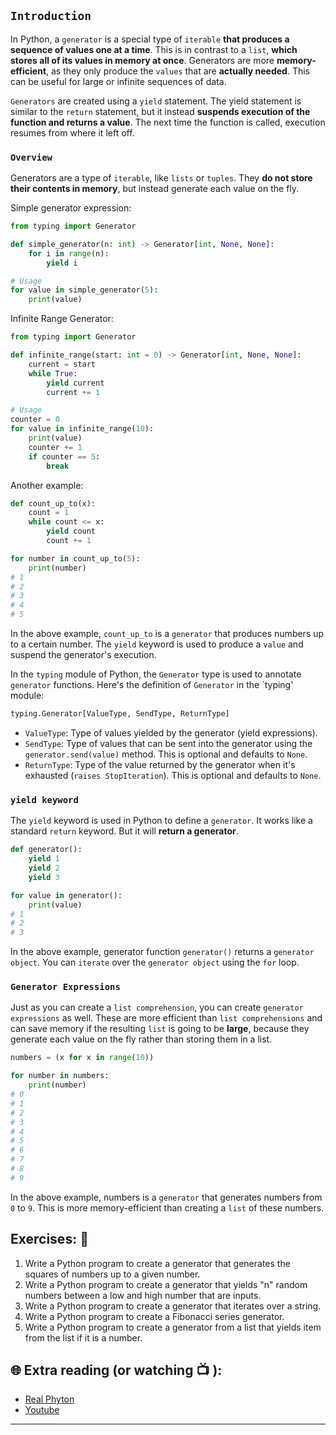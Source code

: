 ## `Introduction`
In Python, a `generator` is a special type of `iterable` **that produces a sequence of values one at a time**. This is in contrast to a `list`, **which stores all of its values in memory at once**. Generators are more **memory-efficient**, as they only produce the `values` that are **actually needed**. This can be useful for large or infinite sequences of data.

`Generators` are created using a `yield` statement. The yield statement is similar to the `return` statement, but it instead **suspends execution of the function and returns a value**. The next time the function is called, execution resumes from where it left off.

### `Overview`
Generators are a type of `iterable`, like `lists` or `tuples`. They **do not store their contents in memory**, but instead generate each value on the fly.

Simple generator expression: 

```python
from typing import Generator

def simple_generator(n: int) -> Generator[int, None, None]:
    for i in range(n):
        yield i

# Usage
for value in simple_generator(5):
    print(value)
```
Infinite Range Generator:

```python
from typing import Generator

def infinite_range(start: int = 0) -> Generator[int, None, None]:
    current = start
    while True:
        yield current
        current += 1

# Usage
counter = 0
for value in infinite_range(10):
    print(value)
    counter += 1
    if counter == 5:
        break

```

Another example: 

```python
def count_up_to(x):
    count = 1
    while count <= x:
        yield count
        count += 1

for number in count_up_to(5):
    print(number)
# 1
# 2
# 3
# 4
# 5
```

In the above example, `count_up_to` is a `generator` that produces numbers up to a certain number. The `yield` keyword is used to produce a `value` and suspend the generator's execution.

In the `typing` module of Python, the `Generator` type is used to annotate `generator` functions. Here's the definition of `Generator` in the `typing' module:

```python
typing.Generator[ValueType, SendType, ReturnType]
```

 - `ValueType`: Type of values yielded by the generator (yield expressions).
 - `SendType`: Type of values that can be sent into the generator using the `generator.send(value)` method. This is optional and defaults to `None`.
 - `ReturnType`: Type of the value returned by the generator when it's exhausted (`raises StopIteration`). This is optional and defaults to `None`.

### `yield keyword`
The `yield` keyword is used in Python to define a `generator`. It works like a standard `return` keyword. But it will **return a generator**.

```python
def generator():
    yield 1
    yield 2
    yield 3

for value in generator():
    print(value)
# 1
# 2
# 3
```

In the above example, generator function `generator()` returns a `generator object`. You can `iterate` over the `generator object` using the `for` loop.

### `Generator Expressions`
Just as you can create a `list comprehension`, you can create `generator expressions` as well. These are more efficient than `list comprehensions` and can save memory if the resulting `list` is going to be **large**, because they generate each value on the fly rather than storing them in a list.

```python
numbers = (x for x in range(10))

for number in numbers:
    print(number)
# 0
# 1
# 2
# 3
# 4
# 5
# 6
# 7
# 8
# 9
```

In the above example, numbers is a `generator` that generates numbers from `0` to `9`. This is more memory-efficient than creating a `list` of these numbers.

## Exercises: 🧠
1) Write a Python program to create a generator that generates the squares of numbers up to a given number.
2) Write a Python program to create a generator that yields "n" random numbers between a low and high number that are inputs.
3) Write a Python program to create a generator that iterates over a string.
4) Write a Python program to create a Fibonacci series generator.
5) Write a Python program to create a generator from a list that yields item from the list if it is a number.

## 🌐  Extra reading (or watching 📺 ):

* [Real Phyton](https://realpython.com/introduction-to-python-generators/)
* [Youtube](https://www.youtube.com/watch?v=bD05uGo_sVI&ab_channel=CoreySchafer)
***